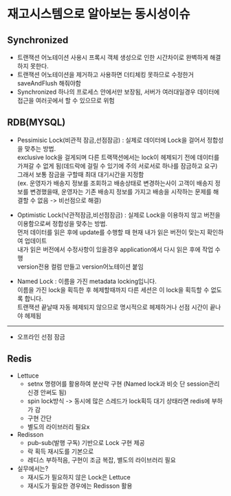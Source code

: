 # 재고시스템으로 알아보는 동시성이슈

## Synchronized
- 트랜잭션 어노테이션 사용시 프록시 객체 생성으로 인한 시간차이로 완벽하게 해결하지 못한다.
- 트랜잭션 어노테이션을 제거하고 사용하면 더티체킹 못하므로 수정한거 saveAndFlush 해줘야함
- Synchronized 하나의 프로세스 안에서만 보장됨, 서버가 여러대일경우 데이터에 접근을 여러곳에서
 할 수 있으므로 위험

## RDB(MYSQL)
- Pessimisic Lock(비관적 잠금,선점잠금) : 실제로 데이터에 Lock을 걸어서 정합성을 맞추는 방법.<br>
exclusive lock을 걸게되며 다른 트랙잭션에서는 lock이 헤제되기 전에 데이터를 가져갈 수 없게 됨(데드락에 걸릴 수 있기에 주의 서로서로 하나를 잠금하고 요구)<br>
그래서 보통 잠금을 구할때 최대 대기시간을 지정함<br>
  (ex. 운영자가 배송지 정보를 조회하고 배송상태로 변경하는사이 고객이 배송지 정보를
변경했을때, 운영자는 기존 배송지 정보를 가지고 배송을 시작하는 문제를 해결할 수 없음 -> 비선점으로 해결)

  
- Optimistic Lock(낙관적잠금,비선점잠금) : 실제로 Lock을 이용하지 않고 버전을 이용함으로써 정합성을 맞추는 방법.<br> 
먼저 데이터를 읽은 후에 update를 수행할 때 현재 내가 읽은 버전이 맞는지 확인하여 업데이트<br>
내가 읽은 버전에서 수정사항이 있을경우 application에서 다시 읽은 후에 작업 수행<br> 
version전용 컬럼 만들고 version어노테이션 붙임

- Named Lock : 이름을 가진 metadata locking입니다.<br>
이름을 가진 lock을 획득한 후 헤제할때까지 다른 세션은 이 lock을 획득할 수 없도록 합니다.<br>
트랜잭션 끝날때 자동 헤제되지 않으므로 명시적으로 헤제하거나 선점 시간이 끝나야 헤제됨

---
- 오프라인 선점 잠금
  

## Redis
- Lettuce
  - setnx 명령어를 활용하여 분산락 구현 (Named lock과 비슷 단 session관리 신경 안써도 됨)
  - spin lock방식 -> 동시에 많은 스레드가 lock획득 대기 상태라면 redis에 부하가 감
  - 구현 간단
  - 별도의 라이브러리 필요x
- Redisson
  - pub-sub(발행 구독) 기반으로 Lock 구현 제공
  - 락 획득 재시도를 기본으로
  - 레디스 부하적음, 구현이 조금 복잡, 별도의 라이브러리 필요
- 실무에서는?
  - 재시도가 필요하지 않은 Lock은 Lettuce
  - 재시도가 필요한 경우에는 Redisson 활용
